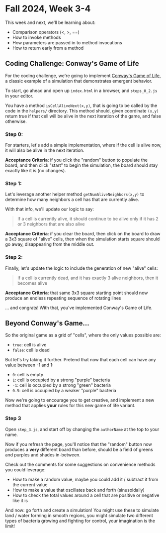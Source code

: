 # Fall 2024, Week 3-4

This week and next, we'll be learning about:

* Comparison operators (<, >, ==)
* How to invoke methods
* How parameters are passed in to method invocations
* How to return early from a method

## Coding Challenge: Conway's Game of Life

For the coding challenge, we're going to implement
[Conway's Game of Life](https://en.wikipedia.org/wiki/Conway%27s_Game_of_Life#Rules), a classic example of a
simulation that demonstrates emergent behavior.

To start, go ahead and open up `index.html` in a browser,
and `steps_0_2.js` in your editor.

You have a method `isCellAliveNext(x,y)`, that is going to
be called by the code in the `helpers/` directory. This method
should, given coordinate `(x,y)` return true if that cell
will be alive in the next iteration of the game, and false
otherwise.

### Step 0:

For starters, let's add a simple implementation, where if the
cell is alive now, it will also be alive in the next iteration.

**Acceptance Criteria**: if you click the "random" button to
populate the board, and then click "start" to begin the simulation,
the board should stay exactly like it is (no changes).

### Step 1:

Let's leverage another helper method `getNumAliveNeighbors(x,y)`
to determine how many neighbors a cell has that are currently alive.

With that info, we'll update our logic to say:

> If a cell is currently alive, it should continue
to be alive only if it
has 2 or 3 neighbors that
are also alive

**Acceptance Criteria**: if you clear the board, then click on
the board to draw a 3x3 square of "alive" cells, then when the
simulation starts square should
go away, disappearing from the
middle out.

### Step 2:

Finally, let's update the logic to include the generation of
new "alive" cells:

> If a cell is currently dead, and it has exactly 3 alive
neighbors, then it becomes alive

**Acceptance Criteria**: that same 3x3 square starting point
should now produce an endless repeating sequence of rotating
lines

... and congrats! With that, you've implemented Conway's Game
of Life.

## Beyond Conway's Game...

So the original game as a grid of "cells", where the only values possible are:

* `true`: cell is alive
* `false`: cell is dead

But let's try taking it further. Pretend that now that each cell can have any value between -1 and 1:

* `0`: cell is empty
* `1`: cell is occupied by a strong "purple" bacteria
* `-1`: cell is occupied by a strong "green" bacteria
* `0.5`: cell is occupied by a weaker "purple" bacteria

Now we're going to encourage you to get creative, and implement a
new method that applies **your** rules for this new game of life variant.

### Step 3

Open `step_3.js`, and start off by changing the `authorName` at the top to your name.

Now if you refresh the page, you'll notice that the "random" button now produces a **very** different board than before, should be a field of greens and purples and shades in-between.

Check out the comments for some suggestions on convenience methods you
could leverage:

* How to make a random value, maybe you could add it / subtract it from the current value
* How to make a value that oscillates back and forth (sinusoidally)
* How to check the total values around a cell that are positive or negative like it is

And now: go forth and create a simulation! You might use these to simulate land / water forming in smooth regions, you might simulate two
different types of bacteria growing and fighting for control, your
imagination is the limit!
